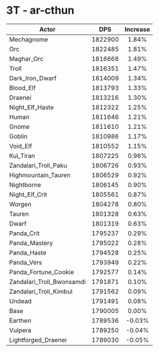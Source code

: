 # 3T - ar-cthun
| Actor | DPS | Increase |
|---|:---:|:---:|
|Mechagnome|1822900|1.84%|
|Orc|1822485|1.81%|
|Maghar_Orc|1816668|1.49%|
|Troll|1816351|1.47%|
|Dark_Iron_Dwarf|1814009|1.34%|
|Blood_Elf|1813793|1.33%|
|Draenei|1813216|1.30%|
|Night_Elf_Haste|1812322|1.25%|
|Human|1811646|1.21%|
|Gnome|1811610|1.21%|
|Goblin|1810986|1.17%|
|Void_Elf|1810552|1.15%|
|Kul_Tiran|1807225|0.96%|
|Zandalari_Troll_Paku|1806726|0.93%|
|Highmountain_Tauren|1806529|0.92%|
|Nightborne|1806145|0.90%|
|Night_Elf_Crit|1805561|0.87%|
|Worgen|1804278|0.80%|
|Tauren|1801328|0.63%|
|Dwarf|1801319|0.63%|
|Panda_Crit|1795237|0.29%|
|Panda_Mastery|1795022|0.28%|
|Panda_Haste|1794528|0.25%|
|Panda_Vers|1793949|0.22%|
|Panda_Fortune_Cookie|1792577|0.14%|
|Zandalari_Troll_Bwonsamdi|1791871|0.10%|
|Zandalari_Troll_Kimbul|1791562|0.09%|
|Undead|1791491|0.08%|
|Base|1790005|0.00%|
|Earthen|1789536|-0.03%|
|Vulpera|1789250|-0.04%|
|Lightforged_Draenei|1789030|-0.05%|
